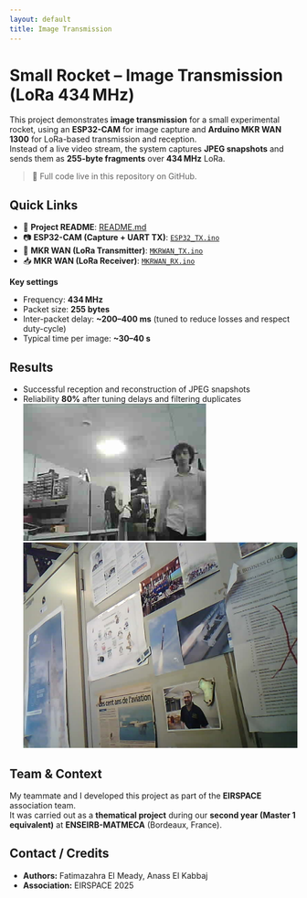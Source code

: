 ```yaml
---
layout: default
title: Image Transmission
---
```


# Small Rocket – Image Transmission (LoRa 434 MHz)

This project demonstrates **image transmission** for a small experimental rocket, using an **ESP32-CAM** for image capture and **Arduino MKR WAN 1300** for LoRa-based transmission and reception.  
Instead of a live video stream, the system captures **JPEG snapshots** and sends them as **255-byte fragments** over **434 MHz** LoRa.

> 🔗 Full code live in this repository on GitHub.

## Quick Links
- 📄 **Project README**: [README.md](./README.md)
- 📷 **ESP32-CAM (Capture + UART TX)**: [`ESP32_TX.ino`](./ESP32_TX.ino)
- 📡 **MKR WAN (LoRa Transmitter)**: [`MKRWAN_TX.ino`](./MKRWAN_TX.ino)
- 📥 **MKR WAN (LoRa Receiver)**: [`MKRWAN_RX.ino`](./MKRWAN_RX.ino)

**Key settings**
- Frequency: **434 MHz**
- Packet size: **255 bytes**
- Inter-packet delay: **~200–400 ms** (tuned to reduce losses and respect duty-cycle)
- Typical time per image: **~30–40 s**

## Results
- Successful reception and reconstruction of JPEG snapshots
- Reliability **80%** after tuning delays and filtering duplicates
![Received Image](first_successful_pic.jpg)
![Received Image](photo_receiverd1.jpg)

## Team & Context
My teammate and I developed this project as part of the **EIRSPACE** association team.  
It was carried out as a **thematical project** during our **second year (Master 1 equivalent)** at **ENSEIRB-MATMECA** (Bordeaux, France).

## Contact / Credits
- **Authors:** Fatimazahra El Meady, Anass El Kabbaj  
- **Association:** EIRSPACE 2025

